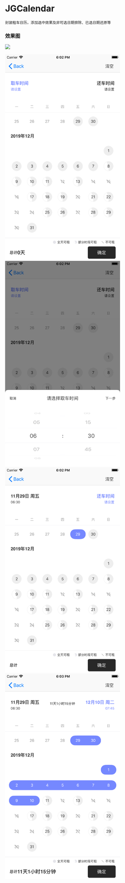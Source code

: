 # JGCalendar
    封装租车日历，添加选中效果及非可选日期排除、已选日期还原等

### 效果图

<img src="./Images/Calendar.gif" width="375">

<img src="./Images/1.png" width="375">  <img src="./Images/2.png" width="375"> 
<img src="./Images/3.png" width="375">  <img src="./Images/4.png" width="375"> 


